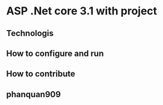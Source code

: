 # ASP .Net core 3.1 with project
## Technologis
## How to configure and run
## How to contribute
## phanquan909